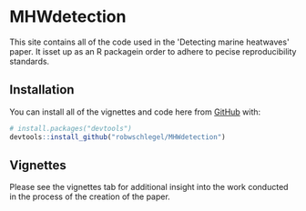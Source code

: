 # MHWdetection

This site contains all of the code used in the 'Detecting marine heatwaves' paper. It isset up as an R packagein order to adhere to pecise reproducibility standards.

## Installation

You can install all of the vignettes and code here from [GitHub](https://github.com/) with:

``` r
# install.packages("devtools")
devtools::install_github("robwschlegel/MHWdetection")
```
## Vignettes

Please see the vignettes tab for additional insight into the work conducted in the process of the creation of the paper.
